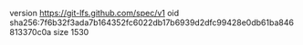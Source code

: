 version https://git-lfs.github.com/spec/v1
oid sha256:7f6b32f3ada7b164352fc6022db17b6939d2dfc99428e0db61ba846813370c0a
size 1530
